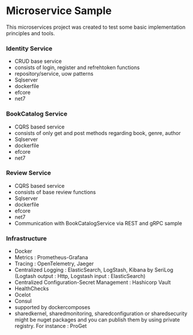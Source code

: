 
# Microservice Sample

This microservices project was created to test some basic implementation principles and tools.

### Identity Service
- CRUD base service
- consists of login, register and refrehtoken functions
- repository/service, uow patterns
- Sqlserver
- dockerfile
- efcore
- net7

### BookCatalog Service
- CQRS based service
- consists of only get and post methods regarding book, genre, author
- Sqlserver
- dockerfile
- efcore
- net7

### Review Service
- CQRS based service
- consists of base review functions
- Sqlserver
- dockerfile
- efcore
- net7
- Communication with BookCatalogService via REST and gRPC sample


### Infrastructure
- Docker
- Metrics : Prometheus-Grafana
- Tracing : OpenTelemetry, Jaeger
- Centralized Logging : ElasticSearch, LogStash, Kibana by SeriLog (Logtash output : Http, Logstash input : ElasticSearch)
- Centralized Configuration-Secret Management : Hashicorp Vault
- HealthChecks
- Ocelot
- Consul
- supported by dockercomposes
- sharedkernel, sharedmonitoring, sharedconfiguration or sharedsecurity might be nuget packages and you can publish them by using private registry. For instance : ProGet